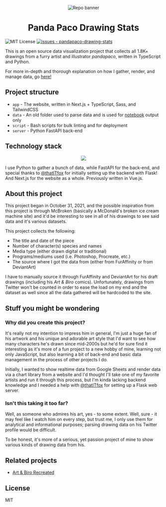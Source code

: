 <p align="center">
  <img src="https://user-images.githubusercontent.com/94678583/171304604-7c569037-ede7-4fb1-8401-1f9e37562227.png" alt="Repo banner">
  <h1 align="center">Panda Paco Drawing Stats</h1>
</p>

![MIT License](https://img.shields.io/badge/license-MIT-336600)
[![issues - pandapaco-drawing-stats](https://img.shields.io/github/issues/skepfusky/pandapaco-drawing-stats)](https://github.com/skepfusky/pandapaco-drawing-stats/issues)

This is an open source data visualization project that collects all 1.8K+
drawings from a furry artist and illustrator *pandapaco*, written in
TypeScript and Python.

For more in-depth and thorough explanation on how I gather, render, and manage
data, go [here!][notebook]

## Project structure

- `app` - The website, written in Next.js + TypeScript, Sass, and TailwindCSS
- `data` - An old folder used to parse data and is used for [notebook][notebook] output
only
- `script` - Bash scripts for bulk linting and for deployment
- `server` - Python FastAPI back-end

## Technology stack

<p align="center">
  <img src="https://skillicons.dev/icons?i=nextjs,ts,tailwind,sass,py,fastapi,firebase">
</p>

I use Python to gather a bunch of data, while FastAPI for the back-end, and
special thanks to [@thatITfox][it] for initially setting up the backend with Flask!
And Next.js for the website as a whole. Previously written in Vue.js.

## About this project

This project began in October 31, 2021, and the possible inspiration from this
project is through McBroken (basically a McDonald's broken ice cream machine site)
and it'd be interesting to see in all of his drawings to see said data and it's various
datasets.

This project collects the following:

- The title and date of the piece
- Number of character(s) species and names
- Media type (either drawn digital or traditional)
- Programs/mediums used (i.e. Photoshop, Procreate, etc.)
- The source where I got the data from (either from FurAffinity or from DeviantArt)

I have to manually source it through FurAffinity and DeviantArt for his draft
drawings (including his *Art & Biro* comics). Unfortunately, drawings from
Twitter won't be counted in order to ease the load on my end and the dataset
as well since all the data gathered will be hardcoded to the site.

## Stuff you might be wondering

### Why did you create this project?

It's really not my intention to impress him in general, I'm just a huge fan of his
artwork and his unique and adorable art style that I'd want to see how many characters
he's drawn since mid-2000s but he'd for sure find it interesting as it's more of
a fun project to a new hobby of mine, learning not only JavaScript, but also learning
a bit of back-end and basic data management in the process of other projects I do.

Initially, I wanted to show realtime data from Google Sheets and render data via
a chart library from a website and I'd thought I'll take one of my favorite
artists and run it through this process, but I'm kinda lacking backend knowledge
 and I needed a help with [@thatITfox][it] for setting up a Flask web server.

### Isn't this taking it too far?

Well, as someone who admires his art, yes - to some extent. Well, sure - it may feel
like I watch him on every step, but trust me, I only use them for analytical and
informational purposes; parsing drawing data on his Twitter profile would be difficult.

To be honest, it's more of a serious, yet passion project of mine to show various
kinds of drawing data from his.

## Related projects

- [Art & Biro Recreated](https://github.com/skepfusky/art-and-biro-remastered)

## License

MIT

[it]: https://github.com/thatITfox
[notebook]: https://github.com/skepfusky/pandapaco-drawing-stats/blob/main/data/paco-drawing-data.ipynb